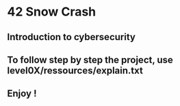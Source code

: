 # 42 Snow Crash
## Introduction to cybersecurity
## To follow step by step the project, use level0X/ressources/explain.txt
## Enjoy !
